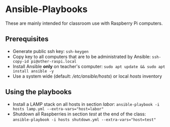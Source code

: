 # Ansible-Playbooks
These are mainly intended for classroom use with Raspberry Pi computers.
## Prerequisites
- Generate public ssh key:
`ssh-keygen`
- Copy key to all computers that are to be administrated by Ansible: `ssh-copy-id pi@other-raspi.local`
- Install Ansible __only__ on teacher's computer: `sudo apt update && sudo apt install ansible -y`
- Use a system wide (default: _/etc/ansible/hosts_) or local _hosts_ inventory
## Using the playbooks
- Install a LAMP stack on all hosts in section _labor_:
    `ansible-playbook -i hosts lamp.yml --extra-vars="host=labor"`
- Shutdown all Raspberries in section _test_ at the end of the class:
    `ansible-playbook -i hosts shutdown.yml --extra-vars="host=test"`
